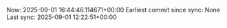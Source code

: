 Now: 2025-09-01 16:44:46.114671+00:00 Earliest commit since sync: None Last sync: 2025-09-01 12:22:51+00:00
